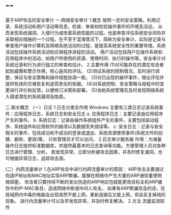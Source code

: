 # --
基于ARP攻击的安全审计
一.网络安全审计
1.概念
按照一定的安全策略，利用记录、系统活动和用户活动等信息，检查、审查和检验操作事件的环境及活动，
从而发现系统漏洞、入侵行为或改善系统性能的过程。也是审查评估系统安全风险并采取相应措施的一个过程。在不至于混淆情况下，简称为安全审计，实际是记录与审查用户操作计算机及网络系统活动的过程，是提高系统安全性的重要举措。系统活动包括操作系统活动和应用程序进程的活动。
用户活动包括用户在操作系统和应用程序中的活动，如用户所使用的资源、使用时间、执行的操作等。安全审计对系统记录和行为进行独立的审查和估计。
2.主要作用
(1)对可能存在的潜在攻击者起到威慑和警示作用，核心是风险评估。
(2)测试系统的控制情况，及时进行调整，保证与安全策略和操作规程协调一致。
(3)对已出现的破坏事件，做出评估并提供有效的灾难恢复和追究责任的依据。
(4)对系统控制、安全策略与规程中的变更进行评价和反馈，以便修订决策和部署。
(5)协助系统管理员及时发现网络系统入侵或潜在的系统漏洞及隐患。

二.相关概念
（一）日志
1.日志分类及作用
Windows 主要有三类日志记录系统事件：应用程序日志，系统日志和安全日志
a.	应用程序日志：主要记录由应用程序产生的事件。
b.  系统日志：记录由操作系统组件产生的事件，主要包括驱动程序、系统组件和应用软件的崩溃以及数据丢失错误等。
c.  安全日志：记录与安全相关的事件，包括成功和不成功的登录或退出、系统资源使用事件(系统文件的创建、删除、更改)等。
              只有管理员才可以访问。
2.日志审计服务器
作用：为海量操作日志提供标准数据库，并提供最基本的日志查询等功能。方便管理人员对各种日志进行管理、分析。
若发现异常，立即分析被攻击因素，并及时修复漏洞。也可根据异常日志，追踪攻击源。

(二）内网流量审计
1.在ARP攻击中进行内网流量审计的原因：
ARP攻击主要通过伪造IP地址和MAC地址实现ARP欺骗，能够在网络中产生大量的ARP通信量使网络阻塞，
攻击者只要持续不断的发出伪造的ARP响应包就能更改目标主机ARP缓存中的IP-MAC条目，造成网络中断或中间人攻击。
如果有ARP欺骗攻击的话，在局域网内中毒的电脑会出现突然不能上网，重新连接后又能上网，但会反复掉线的现象。
进行内流量审计可以及早发现异常，并及时修复解决。
2.方法
流量监测软件














